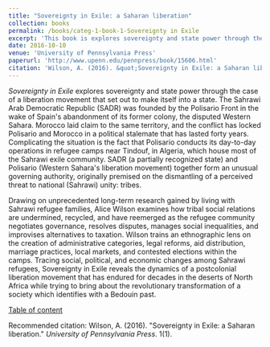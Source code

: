 ```yaml
---
title: "Sovereignty in Exile: a Saharan liberation"
collection: books
permalink: /books/categ-1-book-1-Sovereignty in Exile
excerpt: 'This book is explores sovereignty and state power through the case of a liberation movement that set out to make itself into a state.'
date: 2016-10-10
venue: 'University of Pennsylvania Press'
paperurl: 'http://www.upenn.edu/pennpress/book/15606.html'
citation: 'Wilson, A. (2016). &quot;Sovereignty in Exile: a Saharan liberation.&quot; <i>University of Pennsylvania Press</i>. 1(1).'
---
```

*Sovereignty in Exile* explores sovereignty and state power through the case of a liberation movement that set out to make itself into a state. The Sahrawi Arab Democratic Republic (SADR) was founded by the Polisario Front in the wake of Spain's abandonment of its former colony, the disputed Western Sahara. Morocco laid claim to the same territory, and the conflict has locked Polisario and Morocco in a political stalemate that has lasted forty years. Complicating the situation is the fact that Polisario conducts its day-to-day operations in refugee camps near Tindouf, in Algeria, which house most of the Sahrawi exile community. SADR (a partially recognized state) and Polisario (Western Sahara's liberation movement) together form an unusual governing authority, originally premised on the dismantling of a perceived threat to national (Sahrawi) unity: tribes.

Drawing on unprecedented long-term research gained by living with Sahrawi refugee families, Alice Wilson examines how tribal social relations are undermined, recycled, and have reemerged as the refugee community negotiates governance, resolves disputes, manages social inequalities, and improvises alternatives to taxation. Wilson trains an ethnographic lens on the creation of administrative categories, legal reforms, aid distribution, marriage practices, local markets, and contested elections within the camps. Tracing social, political, and economic changes among Sahrawi refugees, Sovereignty in Exile reveals the dynamics of a postcolonial liberation movement that has endured for decades in the deserts of North Africa while trying to bring about the revolutionary transformation of a society which identifies with a Bedouin past.

[Table of content](http://www.upenn.edu/pennpress/book/toc/15606.html)

Recommended citation: Wilson, A. (2016). "Sovereignty in Exile: a Saharan liberation." <i>University of Pennsylvania Press</i>. 1(1).